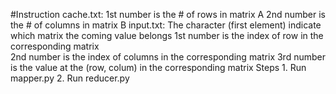 #Instruction
cache.txt:
    1st number is the # of rows in matrix A 
    2nd number is the # of columns in matrix B
input.txt:
    The character (first element) indicate which matrix the coming value belongs
    1st number is the index of row in the corresponding matrix  
    2nd number is the  index of columns in the corresponding matrix 
    3rd number is the value at the (row, colum) in the corresponding matrix
Steps
    1. Run mapper.py
    2. Run reducer.py